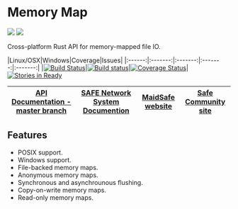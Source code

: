 # Memory Map

[![](https://img.shields.io/badge/Project%20SAFE-Approved-green.svg)](http://maidsafe.net/applications) [![](https://img.shields.io/badge/License-GPL3-green.svg)](https://github.com/maidsafe/routing/blob/master/COPYING)

Cross-platform Rust API for memory-mapped file IO.


|Linux/OSX|Windows|Coverage|Issues|
|:------:|:-------:|:-------:|:-------:|:-------:|
|[![Build Status](https://travis-ci.org/memory_map/memory_map.svg?branch=master)](https://travis-ci.org/maidsafe/memory_map)|[![Build status](https://ci.appveyor.com/api/projects/status/8dc616koi5oarjq2?svg=true)](https://ci.appveyor.com/project/dirvine/memory-map)|[![Coverage Status](https://coveralls.io/repos/maidsafe/memory_map/badge.svg)](https://coveralls.io/r/maidsafe/memory_map)|[![Stories in Ready](https://badge.waffle.io/maidsafe/memory_map.png?label=ready&title=Ready)](https://waffle.io/maidsafe/memory_map)

| [API Documentation - master branch](http:://maidsafe.net/memory_map/master) | [SAFE Network System Documention](http://systemdocs.maidsafe.net) | [MaidSafe website](http://maidsafe.net) | [Safe Community site](https://forum.safenetwork.io) |
|:------:|:-------:|:-------:|:-------:|

## Features

- POSIX support.
- Windows support.
- File-backed memory maps.
- Anonymous memory maps.
- Synchronous and asynchrounous flushing.
- Copy-on-write memory maps.
- Read-only memory maps.
